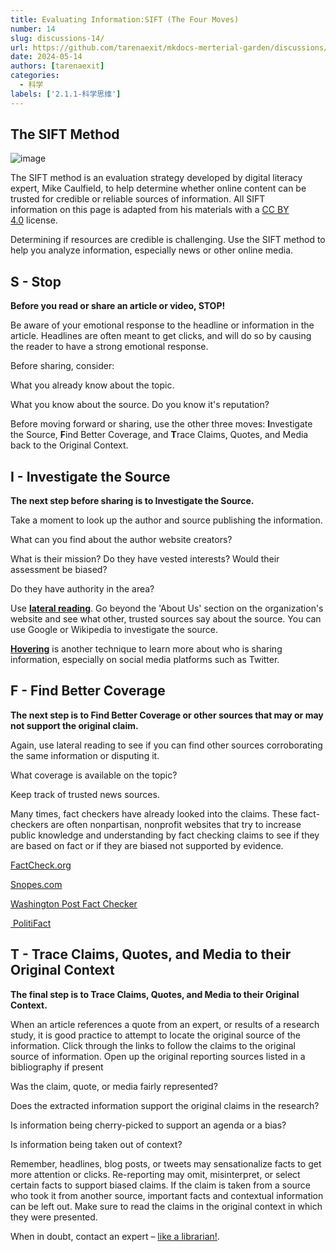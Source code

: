 ```yaml
---
title: Evaluating Information:SIFT (The Four Moves)
number: 14
slug: discussions-14/
url: https://github.com/tarenaexit/mkdocs-merterial-garden/discussions/14
date: 2024-05-14
authors: [tarenaexit]
categories: 
  - 科学
labels: ['2.1.1-科学思维']
---
```


## The SIFT Method

![image](https://cdn.ccsyue.com/picx-images-hosting/master/2024/05/image.2krqiqeuf3.webp)

The SIFT method is an evaluation strategy developed by digital literacy expert, Mike Caulfield, to help determine whether online content can be trusted for credible or reliable sources of information. All SIFT information on this page is adapted from his materials with a [CC BY 4.0](https://creativecommons.org/licenses/by/4.0/) license.

Determining if resources are credible is challenging. Use the SIFT method to help you analyze information, especially news or other online media.

## S - Stop

**Before you read or share an article or video, STOP!​**

Be aware of your emotional response to the headline or information in the article. Headlines are often meant to get clicks, and will do so by causing the reader to have a strong emotional response.

Before sharing, consider:

What you already know about the topic. ​

What you know about the source. Do you know it's reputation?

Before moving forward or sharing, use the other three moves: **I**nvestigate the Source, **F**ind Better Coverage, and **T**race Claims, Quotes, and Media back to the Original Context.

## I - Investigate the Source

**The next step before sharing is to Investigate the Source.**

Take a moment to look up the author and source publishing the information.

What can you find about the author website creators? ​

What is their mission? Do they have vested interests? ​Would their assessment be biased?

Do they have authority in the area?​

Use [**lateral reading**](https://webliteracy.pressbooks.com/chapter/what-reading-laterally-means/). Go beyond the 'About Us' section on the organization's website and see what other, trusted sources say about the source.​ You can use Google or Wikipedia to investigate the source.

**[Hovering](https://infodemic.blog/2020/02/16/lets-hover/)** is another technique to learn more about who is sharing information, especially on social media platforms such as Twitter.

## F - Find Better Coverage

**The next step is to Find Better Coverage or other sources that may or may not support the original claim.**

Again, use lateral reading to see if you can find other sources corroborating the same information or disputing it.​

What coverage is available on the topic? 

Keep track of trusted news sources.

Many times, fact checkers have already looked into the claims. These fact-checkers are often nonpartisan, nonprofit websites that try to increase public knowledge and understanding by fact checking claims to see if they are based on fact or if they are biased not supported by evidence.

[FactCheck.org​](https://www.factcheck.org/)

[Snopes.com​](https://www.snopes.com/)

[Washington Post Fact Checker​](https://www.washingtonpost.com/news/fact-checker/?utm_term=.cef7932feec8)

[ PolitiFact](https://www.politifact.com/)

## T - Trace Claims, Quotes, and Media to their Original Context

**The final step is to Trace Claims, Quotes, and Media to their Original Context.**

When an article references a quote from an expert, or results of a research study, it is good practice to attempt to locate the original source of the information.​ Click through the links to follow the claims to the original source of information. Open up the original reporting sources listed in a bibliography if present

Was the claim, quote, or media fairly represented?

Does the extracted information support the original claims in the research? ​

Is information being cherry-picked to support an agenda or a bias?​

Is information being taken out of context?​

Remember, headlines, blog posts, or tweets may sensationalize facts to get more attention or clicks. ​Re-reporting may omit, misinterpret, or select certain facts to support biased claims. If the claim is taken from a source who took it from another source, important facts and contextual information can be left out. Make sure to read the claims in the original context in which they were presented.

When in doubt, contact an expert – [like a librarian!​](https://www.lib.uchicago.edu/research/help/ask-librarian/).

<script src="https://giscus.app/client.js"
	data-repo="tarenaexit/mkdocs-merterial-garden"
	data-repo-id="RR_kgDOL4wNPw"
	data-mapping="number"
	data-term="14"
	data-reactions-enabled="1"
	data-emit-metadata="0"
	data-input-position="bottom"
	data-theme="light"
	data-lang="zh-CN"
	crossorigin="anonymous"
	async>
</script>
